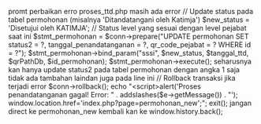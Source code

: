 promt perbaikan erro proses_ttd.php
masih ada error // Update status pada tabel permohonan (misalnya 'Ditandatangani oleh Katimja')
$new_status = 'Disetujui oleh KATIMJA';  // Status level yang sesuai dengan level pejabat saat ini
    $stmt_permohonan = $conn->prepare("UPDATE permohonan SET status2 = ?, tanggal_penandatanganan = ?, qr_code_pejabat = ? WHERE id = ?");
    $stmt_permohonan->bind_param("sssi", $new_status, $tanggal_ttd, $qrPathDb, $id_permohonan);
    $stmt_permohonan->execute(); seharusnya kan hanya update status2 pada tabel permohonan dengan angka 1 saja tidak ada tambahan laindan juga pada line ini // Rollback transaksi jika terjadi error 
    $conn->rollback();
    echo "<script>alert('Proses penandatanganan gagal! Error: " . addslashes($e->getMessage()) . "'); window.location.href='index.php?page=permohonan_new';</script>";
exit(); jangan direct ke permohonan_new kembali kan ke window.history.back();
